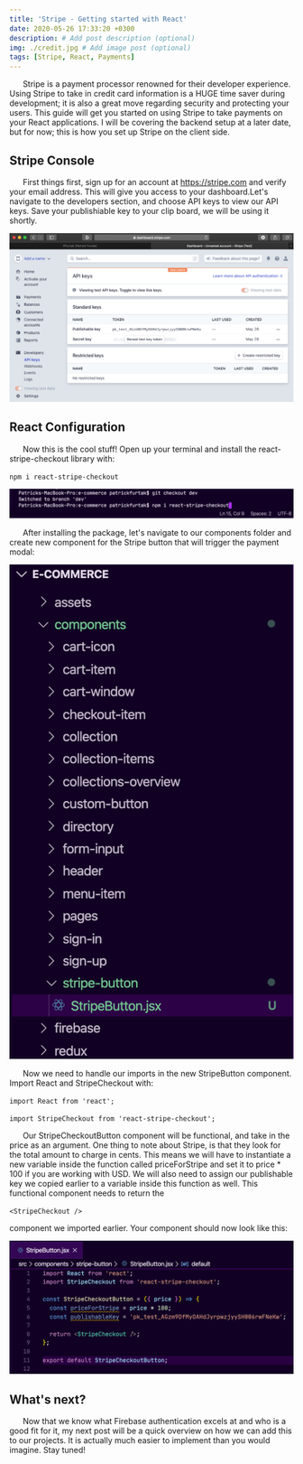 ```yaml
---
title: 'Stripe - Getting started with React'
date: 2020-05-26 17:33:20 +0300
description: # Add post description (optional)
img: ./credit.jpg # Add image post (optional)
tags: [Stripe, React, Payments]
---
```


&nbsp;&nbsp;&nbsp;&nbsp;&nbsp;&nbsp;Stripe is a payment processor renowned for their developer experience. Using Stripe to take in credit card information is a HUGE time saver during development; it is also a great move regarding security and protecting your users. This guide will get you started on using Stripe to take payments on your React applications. I will be covering the backend setup at a later date, but for now; this is how you set up Stripe on the client side.

## Stripe Console

&nbsp;&nbsp;&nbsp;&nbsp;&nbsp;&nbsp;First things first, sign up for an account at https://stripe.com and verify your email address. This will give you access to your dashboard.Let's navigate to the developers section, and choose API keys to view our API keys. Save your publishiable key to your clip board, we will be using it shortly.

![Stripe API keys](./api-keys.png)

## React Configuration

&nbsp;&nbsp;&nbsp;&nbsp;&nbsp;&nbsp;Now this is the cool stuff! Open up your terminal and install the react-stripe-checkout library with:

`npm i react-stripe-checkout`

![Install the Stripe library](./term1.png)

&nbsp;&nbsp;&nbsp;&nbsp;&nbsp;&nbsp;After installing the package, let's navigate to our components folder and create new component for the Stripe button that will trigger the payment modal:

![Suggested directory structure](./folder-structure.png)

&nbsp;&nbsp;&nbsp;&nbsp;&nbsp;&nbsp;Now we need to handle our imports in the new StripeButton component. Import React and StripeCheckout with:

`import React from 'react';`

`import StripeCheckout from 'react-stripe-checkout';`

&nbsp;&nbsp;&nbsp;&nbsp;&nbsp;&nbsp;Our StripeCheckoutButton component will be functional, and take in the price as an argument. One thing to note about Stripe, is that they look for the total amount to charge in cents. This means we will have to instantiate a new variable inside the function called priceForStripe and set it to price \* 100 if you are working with USD. We will also need to assign our publishable key we copied earlier to a variable inside this function as well. This functional component needs to return the

`<StripeCheckout />`

component we imported earlier. Your component should now look like this:

![StripeButton component 1](./stripe-button-1.png)

## What's next?

&nbsp;&nbsp;&nbsp;&nbsp;&nbsp;&nbsp;Now that we know what Firebase authentication excels at and who is a good fit for it, my next post will be a quick overview on how we can add this to our projects. It is actually much easier to implement than you would imagine. Stay tuned!
